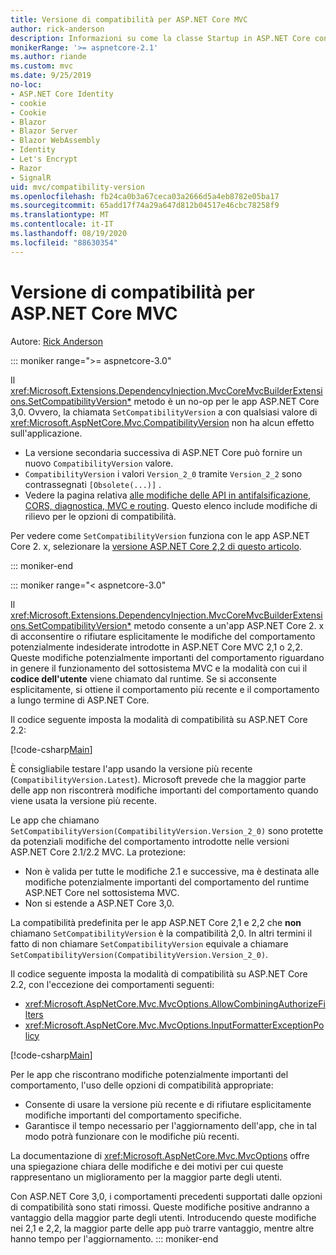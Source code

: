 ```yaml
---
title: Versione di compatibilità per ASP.NET Core MVC
author: rick-anderson
description: Informazioni su come la classe Startup in ASP.NET Core configura i servizi e la pipeline delle richieste dell'app.
monikerRange: '>= aspnetcore-2.1'
ms.author: riande
ms.custom: mvc
ms.date: 9/25/2019
no-loc:
- ASP.NET Core Identity
- cookie
- Cookie
- Blazor
- Blazor Server
- Blazor WebAssembly
- Identity
- Let's Encrypt
- Razor
- SignalR
uid: mvc/compatibility-version
ms.openlocfilehash: fb24ca0b3a67ceca03a2666d5a4eb8782e05ba17
ms.sourcegitcommit: 65add17f74a29a647d812b04517e46cbc78258f9
ms.translationtype: MT
ms.contentlocale: it-IT
ms.lasthandoff: 08/19/2020
ms.locfileid: "88630354"
---
```

# <a name="compatibility-version-for-aspnet-core-mvc"></a>Versione di compatibilità per ASP.NET Core MVC

Autore: [Rick Anderson](https://twitter.com/RickAndMSFT)

::: moniker range=">= aspnetcore-3.0"

Il <xref:Microsoft.Extensions.DependencyInjection.MvcCoreMvcBuilderExtensions.SetCompatibilityVersion*> metodo è un no-op per le app ASP.NET Core 3,0. Ovvero, la chiamata `SetCompatibilityVersion` a con qualsiasi valore di <xref:Microsoft.AspNetCore.Mvc.CompatibilityVersion> non ha alcun effetto sull'applicazione.

* La versione secondaria successiva di ASP.NET Core può fornire un nuovo `CompatibilityVersion` valore.
* `CompatibilityVersion` i valori `Version_2_0` tramite `Version_2_2` sono contrassegnati `[Obsolete(...)]` .
* Vedere la pagina relativa [alle modifiche delle API in antifalsificazione, CORS, diagnostica, MVC e routing](https://github.com/aspnet/Announcements/issues/387). Questo elenco include modifiche di rilievo per le opzioni di compatibilità.

Per vedere come `SetCompatibilityVersion` funziona con le app ASP.NET Core 2. x, selezionare la [versione ASP.NET Core 2,2 di questo articolo](https://docs.microsoft.com/aspnet/core/mvc/compatibility-version?view=aspnetcore-2.2).

::: moniker-end

::: moniker range="< aspnetcore-3.0"

Il <xref:Microsoft.Extensions.DependencyInjection.MvcCoreMvcBuilderExtensions.SetCompatibilityVersion*> metodo consente a un'app ASP.NET Core 2. x di acconsentire o rifiutare esplicitamente le modifiche del comportamento potenzialmente indesiderate introdotte in ASP.NET Core MVC 2,1 o 2,2. Queste modifiche potenzialmente importanti del comportamento riguardano in genere il funzionamento del sottosistema MVC e la modalità con cui il **codice dell'utente** viene chiamato dal runtime. Se si acconsente esplicitamente, si ottiene il comportamento più recente e il comportamento a lungo termine di ASP.NET Core.

Il codice seguente imposta la modalità di compatibilità su ASP.NET Core 2.2:

[!code-csharp[Main](compatibility-version/samples/2.x/CompatibilityVersionSample/Startup.cs?name=snippet1)]

È consigliabile testare l'app usando la versione più recente (`CompatibilityVersion.Latest`). Microsoft prevede che la maggior parte delle app non riscontrerà modifiche importanti del comportamento quando viene usata la versione più recente.

Le app che chiamano `SetCompatibilityVersion(CompatibilityVersion.Version_2_0)` sono protette da potenziali modifiche del comportamento introdotte nelle versioni ASP.NET Core 2.1/2.2 MVC. La protezione:

* Non è valida per tutte le modifiche 2.1 e successive, ma è destinata alle modifiche potenzialmente importanti del comportamento del runtime ASP.NET Core nel sottosistema MVC.
* Non si estende a ASP.NET Core 3,0.

La compatibilità predefinita per le app ASP.NET Core 2,1 e 2,2 che **non** chiamano `SetCompatibilityVersion` è la compatibilità 2,0. In altri termini il fatto di non chiamare `SetCompatibilityVersion` equivale a chiamare `SetCompatibilityVersion(CompatibilityVersion.Version_2_0)`.

Il codice seguente imposta la modalità di compatibilità su ASP.NET Core 2.2, con l'eccezione dei comportamenti seguenti:

* <xref:Microsoft.AspNetCore.Mvc.MvcOptions.AllowCombiningAuthorizeFilters>
* <xref:Microsoft.AspNetCore.Mvc.MvcOptions.InputFormatterExceptionPolicy>

[!code-csharp[Main](compatibility-version/samples/2.x/CompatibilityVersionSample/Startup2.cs?name=snippet1)]

Per le app che riscontrano modifiche potenzialmente importanti del comportamento, l'uso delle opzioni di compatibilità appropriate:

* Consente di usare la versione più recente e di rifiutare esplicitamente modifiche importanti del comportamento specifiche.
* Garantisce il tempo necessario per l'aggiornamento dell'app, che in tal modo potrà funzionare con le modifiche più recenti.

La documentazione di <xref:Microsoft.AspNetCore.Mvc.MvcOptions> offre una spiegazione chiara delle modifiche e dei motivi per cui queste rappresentano un miglioramento per la maggior parte degli utenti.

Con ASP.NET Core 3,0, i comportamenti precedenti supportati dalle opzioni di compatibilità sono stati rimossi. Queste modifiche positive andranno a vantaggio della maggior parte degli utenti. Introducendo queste modifiche nei 2,1 e 2,2, la maggior parte delle app può trarre vantaggio, mentre altre hanno tempo per l'aggiornamento.
::: moniker-end

